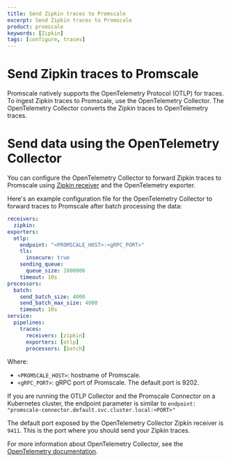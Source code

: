 ```yaml
---
title: Send Zipkin traces to Promscale
excerpt: Send Zipkin traces to Promscale
product: promscale
keywords: [Zipkin]
tags: [configure, traces]
---
```


# Send Zipkin traces to Promscale
Promscale natively supports the OpenTelemetry Protocol (OTLP) for 
traces. To ingest Zipkin traces to Promscale, use the OpenTelemetry Collector.
The OpenTelemetry Collector converts the Zipkin traces to OpenTelemetry traces.

# Send data using the OpenTelemetry Collector
You can configure the OpenTelemetry Collector to forward Zipkin traces to
Promscale using [Zipkin receiver][zipkin-receiver] and the OpenTelemetry 
exporter.

Here's an example configuration file for the OpenTelemetry Collector to forward
traces to Promscale after batch processing the data:

```yaml
receivers:
  zipkin:
exporters:
  otlp:
    endpoint: "<PROMSCALE_HOST>:<gRPC_PORT>"
    tls:
      insecure: true
    sending_queue:
      queue_size: 1000000
    timeout: 10s
processors:
  batch:
    send_batch_size: 4000
    send_batch_max_size: 4000
    timeout: 10s
service:
  pipelines:
    traces:
      receivers: [zipkin]
      exporters: [otlp]
      processors: [batch]
```

Where: 
* `<PROMSCALE_HOST>`: hostname of Promscale.
* `<gRPC_PORT>`: gRPC port of Promscale. The default port is 9202.

If you are running the OTLP Collector and the Promscale Connector on a
Kubernetes cluster, the endpoint parameter is similar to `endpoint:
"promscale-connector.default.svc.cluster.local:<PORT>"`

The default port exposed by the OpenTelemetry Collector Zipkin receiver is `9411`.
This is the port where you should send your Zipkin traces. 

For more information about OpenTelemetry Collector, see the 
[OpenTelemetry documentation][otelcol-docs].

[otelcol-docs]: https://opentelemetry.io/docs/collector/
[zipkin-receiver]: https://github.com/open-telemetry/opentelemetry-collector-contrib/tree/main/receiver/zipkinreceiver#zipkin-receiver
